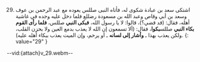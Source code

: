 29. اشتكى سعد بن عبادة شكوى له، فأتاه النبى صللس يعوده مع عبد الرحمن بن عوف وسعد بن أبي وقاص وعبد الله بن مسعودة رضللع فلما دخل عليه وجده في غاشية أهله، فقال: (قد قضي؟)، قالوا: لا يا رسول الله، **فبكى النبي** صللس، **فلما رأى القوم بكاء النبي** صللس**بكوا**، فقال: (ألا تسمعون إن الله لا يعذب بدمع العين ولا بحزن القلب، ولكن يعذب بهذا ـ **وأشار إلى لسانه** ـ أو يرحم، وإن الميت يعذب ببكاء أهله عليه).
{: value="29" }

--vid:{attach}v_29.webm--
